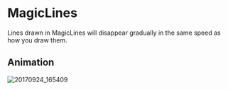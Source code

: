 # MagicLines
Lines drawn in MagicLines will disappear gradually in the same speed as how you draw them. 


## Animation
![20170924_165409](https://user-images.githubusercontent.com/5302012/30787980-41bd2dbe-a149-11e7-9a68-545aacdf405d.gif)
